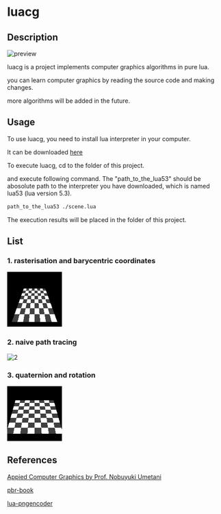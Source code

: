 # luacg


## Description

![preview](./preview.png)

luacg is a project implements computer graphics algorithms in pure lua.

you can learn computer graphics by reading the source code and making changes.

more algorithms will be added in the future.

## Usage

To use luacg, you need to install lua interpreter in your computer.

It can be downloaded [here](https://sourceforge.net/projects/luabinaries/files/5.3.6/Tools%20Executables/)

To execute luacg, cd to the folder of this project.

and execute following command. The "path_to_the_lua53" should be abosolute path to the interpreter you have
downloaded, which is named lua53 (lua version 5.3).

```bash
path_to_the_lua53 ./scene.lua
```

The execution results will be placed in the folder of this project.

## List

### 1. rasterisation and  barycentric coordinates

![1](./pic/rasterize_preview.png)


### 2. naive path tracing

![2](./pic/raycast_preview.png)

### 3. quaternion and rotation

![3](./pic/rotation_preview.png)

## References

[Appied Computer Graphics by Prof. Nobuyuki Umetani](https://github.com/ACG-2024S/acg)

[pbr-book](https://pbr-book.org/4ed/contents)

[lua-pngencoder](https://github.com/wyozi/lua-pngencoder)
